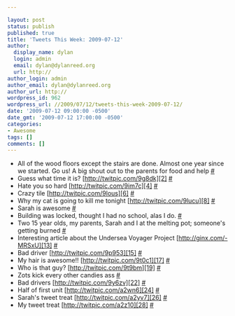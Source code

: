 ```yaml
---

layout: post
status: publish
published: true
title: 'Tweets This Week: 2009-07-12'
author:
  display_name: dylan
  login: admin
  email: dylan@dylanreed.org
  url: http://
author_login: admin
author_email: dylan@dylanreed.org
author_url: http://
wordpress_id: 962
wordpress_url: //2009/07/12/tweets-this-week-2009-07-12/
date: '2009-07-12 09:00:00 -0500'
date_gmt: '2009-07-12 17:00:00 -0500'
categories:
- Awesome
tags: []
comments: []
---
```


  * All of the wood floors except the stairs are done. Almost one year since we started. Go us! A big shout out to the parents for food and help [#][1]
  * Guess what time it is? [http://twitpic.com/9g8dk][2] [#][3]
  * Hate you so hard [http://twitpic.com/9im7c][4] [#][5]
  * Crazy tile [http://twitpic.com/9lous][6] [#][7]
  * Why my cat is going to kill me tonight [http://twitpic.com/9lucu][8] [#][9]
  * Sarah is awesome [#][10]
  * Building was locked, thought I had no school, alas I do. [#][11]
  * Two 15 year olds, my parents, Sarah and I at the melting pot; someone's getting burned [#][12]
  * Interesting article about the Undersea Voyager Project [http://ginx.com/-MRSxU][13] [#][14]
  * Bad driver [http://twitpic.com/9p953][15] [#][16]
  * My hair is awesome!! [http://twitpic.com/9t0c1][17] [#][18]
  * Who is that guy? [http://twitpic.com/9t9bm][19] [#][20]
  * Zots kick every other candies ass [#][21]
  * Bad drivers [http://twitpic.com/9y6zv][22] [#][23]
  * Half of first unit [http://twitpic.com/a2wn6][24] [#][25]
  * Sarah's tweet treat [http://twitpic.com/a2yv7][26] [#][27]
  * My tweet treat [http://twitpic.com/a2z10][28] [#][29]
  


   [1]: http://twitter.com/awesomeguy/statuses/2484720509
   [2]: http://twitpic.com/9g8dk
   [3]: http://twitter.com/awesomeguy/statuses/2489472563
   [4]: http://twitpic.com/9im7c
   [5]: http://twitter.com/awesomeguy/statuses/2501249354
   [6]: http://twitpic.com/9lous
   [7]: http://twitter.com/awesomeguy/statuses/2516500980
   [8]: http://twitpic.com/9lucu
   [9]: http://twitter.com/awesomeguy/statuses/2517329605
   [10]: http://twitter.com/awesomeguy/statuses/2517908585
   [11]: http://twitter.com/awesomeguy/statuses/2518489574
   [12]: http://twitter.com/awesomeguy/statuses/2524362746
   [13]: http://ginx.com/-MRSxU
   [14]: http://twitter.com/awesomeguy/statuses/2532454286
   [15]: http://twitpic.com/9p953
   [16]: http://twitter.com/awesomeguy/statuses/2536001109
   [17]: http://twitpic.com/9t0c1
   [18]: http://twitter.com/awesomeguy/statuses/2554538152
   [19]: http://twitpic.com/9t9bm
   [20]: http://twitter.com/awesomeguy/statuses/2555595296
   [21]: http://twitter.com/awesomeguy/statuses/2561604343
   [22]: http://twitpic.com/9y6zv
   [23]: http://twitter.com/awesomeguy/statuses/2576812841
   [24]: http://twitpic.com/a2wn6
   [25]: http://twitter.com/awesomeguy/statuses/2592822363
   [26]: http://twitpic.com/a2yv7
   [27]: http://twitter.com/awesomeguy/statuses/2593017328
   [28]: http://twitpic.com/a2z10
   [29]: http://twitter.com/awesomeguy/statuses/2593030498

